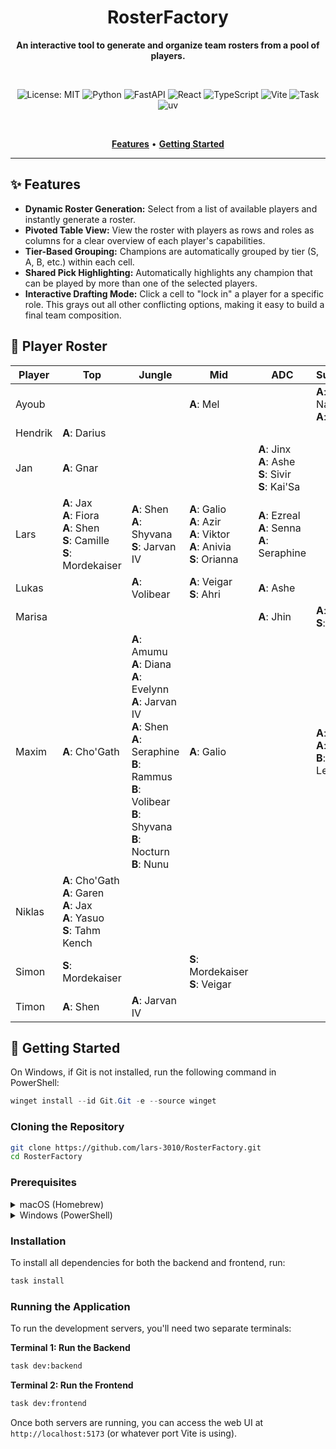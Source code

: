 <div align="center">

# RosterFactory

**An interactive tool to generate and organize team rosters from a pool of players.**

<br/>

![License: MIT](https://img.shields.io/badge/License-MIT-green.svg)
<img src="https://img.shields.io/badge/Python-3776AB?logo=python&logoColor=white" alt="Python" />
<img src="https://img.shields.io/badge/FastAPI-005571?logo=fastapi&logoColor=white" alt="FastAPI" />
<img src="https://img.shields.io/badge/React-20232A?logo=react&logoColor=61DAFB" alt="React" />
<img src="https://img.shields.io/badge/TypeScript-007ACC?logo=typescript&logoColor=white" alt="TypeScript" />
<img src="https://img.shields.io/badge/Vite-646CFF?logo=vite&logoColor=white" alt="Vite" />
<img src="https://img.shields.io/badge/Task-4A4A4A" alt="Task" />
<img src="https://img.shields.io/badge/uv-9C4FFF" alt="uv" />

<br/>

**[Features](#-features)** • **[Getting Started](#-getting-started)**

</div>

---

## ✨ Features

- **Dynamic Roster Generation:** Select from a list of available players and instantly generate a roster.
- **Pivoted Table View:** View the roster with players as rows and roles as columns for a clear overview of each player's capabilities.
- **Tier-Based Grouping:** Champions are automatically grouped by tier (S, A, B, etc.) within each cell.
- **Shared Pick Highlighting:** Automatically highlights any champion that can be played by more than one of the selected players.
- **Interactive Drafting Mode:** Click a cell to "lock in" a player for a specific role. This grays out all other conflicting options, making it easy to build a final team composition.

## 📖 Player Roster

<!-- ROSTER_TABLE_START -->

| Player | Top | Jungle | Mid | ADC | Support |
|---|---|---|---|---|---|
| Ayoub | | | **A**: Mel | | **A**: Nautilus<br>**A**: Milio |
| Hendrik | **A**: Darius | | | | |
| Jan | **A**: Gnar | | | **A**: Jinx<br>**A**: Ashe<br>**S**: Sivir<br>**S**: Kai'Sa | |
| Lars | **A**: Jax<br>**A**: Fiora<br>**A**: Shen<br>**S**: Camille<br>**S**: Mordekaiser | **A**: Shen<br>**A**: Shyvana<br>**S**: Jarvan IV | **A**: Galio<br>**A**: Azir<br>**A**: Viktor<br>**A**: Anivia<br>**S**: Orianna | **A**: Ezreal<br>**A**: Senna<br>**A**: Seraphine | |
| Lukas | | **A**: Volibear | **A**: Veigar<br>**S**: Ahri | **A**: Ashe | |
| Marisa | | | | **A**: Jhin | **A**: Lulu<br>**S**: Nami |
| Maxim | **A**: Cho'Gath | **A**: Amumu<br>**A**: Diana<br>**A**: Evelynn<br>**A**: Jarvan IV<br>**A**: Shen<br>**A**: Seraphine<br>**B**: Rammus<br>**B**: Volibear<br>**B**: Shyvana<br>**B**: Nocturn<br>**B**: Nunu | **A**: Galio | | **A**: Lulu<br>**A**: Sona<br>**B**: Leona |
| Niklas | **A**: Cho'Gath<br>**A**: Garen<br>**A**: Jax<br>**A**: Yasuo<br>**S**: Tahm Kench | | | | |
| Simon | **S**: Mordekaiser | | **S**: Mordekaiser<br>**S**: Veigar | | |
| Timon | **A**: Shen | **A**: Jarvan IV | | | |

<!-- ROSTER_TABLE_END -->

## 🚀 Getting Started

On Windows, if Git is not installed, run the following command in PowerShell:
```powershell
winget install --id Git.Git -e --source winget
```

### Cloning the Repository

```bash
git clone https://github.com/lars-3010/RosterFactory.git
cd RosterFactory
```

### Prerequisites

<details>
<summary>macOS (Homebrew)</summary>

```bash
# Install Homebrew (if not installed)
/bin/bash -c "$(curl -fsSL https://raw.githubusercontent.com/Homebrew/install/HEAD/install.sh)"

# Install prerequisites
brew install python
brew install node
brew install go-task/tap/go-task
brew install uv
```

</details>

<details>
<summary>Windows (PowerShell)</summary>

### Python
```powershell
Invoke-WebRequest -Uri "https://www.python.org/ftp/python/3.12.5/python-3.12.5-amd64.exe" -OutFile "$env:TEMP\python-installer.exe"
Start-Process "$env:TEMP\python-installer.exe" -ArgumentList "/quiet InstallAllUsers=1 PrependPath=1 Include_test=0" -Wait
Remove-Item "$env:TEMP\python-installer.exe"
```

### Node.js
```powershell
Invoke-WebRequest -Uri "https://nodejs.org/dist/v22.11.0/node-v22.11.0-x64.msi" -OutFile "$env:TEMP\node-installer.msi"
Start-Process msiexec.exe -ArgumentList '/i', "$env:TEMP\node-installer.msi", '/quiet', '/norestart' -Wait
Remove-Item "$env:TEMP\node-installer.msi"
```

### Task (via Chocolatey)
If you don’t have Chocolatey, install it first:
```powershell
Set-ExecutionPolicy Bypass -Scope Process -Force; [System.Net.ServicePointManager]::SecurityProtocol = [System.Net.ServicePointManager]::SecurityProtocol -bor 3072; iex ((New-Object System.Net.WebClient).DownloadString('https://community.chocolatey.org/install.ps1'))
```
Then install Task:
```powershell
choco install go-task -y
```

### uv (fast Python package manager by Astral)
```powershell
powershell -ExecutionPolicy ByPass -c "irm https://astral.sh/uv/install.ps1 | iex"
```

</details>

### Installation

To install all dependencies for both the backend and frontend, run:

```bash
task install
```

### Running the Application

To run the development servers, you'll need two separate terminals:

**Terminal 1: Run the Backend**

```bash
task dev:backend
```

**Terminal 2: Run the Frontend**

```bash
task dev:frontend
```

Once both servers are running, you can access the web UI at `http://localhost:5173` (or whatever port Vite is using).

